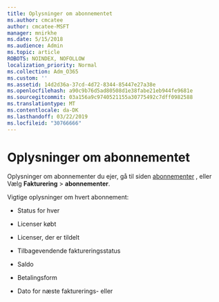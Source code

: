 ```yaml
---
title: Oplysninger om abonnementet
ms.author: cmcatee
author: cmcatee-MSFT
manager: mnirkhe
ms.date: 5/15/2018
ms.audience: Admin
ms.topic: article
ROBOTS: NOINDEX, NOFOLLOW
localization_priority: Normal
ms.collection: Adm_O365
ms.custom: ''
ms.assetid: 14d2d36a-37cd-4d72-8344-85447e27a38e
ms.openlocfilehash: a90c9b76d5ad80508d1e38fabe21eb944fe9681e
ms.sourcegitcommit: 03a156a9c9740521155a30775492c7dff0982588
ms.translationtype: MT
ms.contentlocale: da-DK
ms.lasthandoff: 03/22/2019
ms.locfileid: "30766666"
---
```

# <a name="subscription-information"></a>Oplysninger om abonnementet

Oplysninger om abonnementer du ejer, gå til siden [abonnementer](https://go.microsoft.com/fwlink/p/?linkid=842054) , eller Vælg **Fakturering** \> **abonnementer**.
  
Vigtige oplysninger om hvert abonnement:
  
- Status for hver
    
- Licenser købt
    
- Licenser, der er tildelt
    
- Tilbagevendende faktureringsstatus
    
- Saldo
    
- Betalingsform
    
- Dato for næste fakturerings- eller
    

